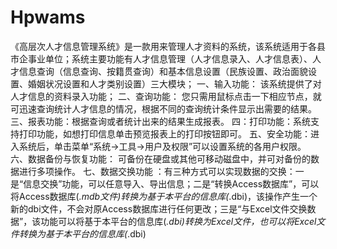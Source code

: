 # Hpwams
 《高层次人才信息管理系统》是一款用来管理人才资料的系统，该系统适用于各县市企事业单位；系统主要功能有人才信息管理（人才信息录入、人才信息表）、人才信息查询（信息查询、按籍贯查询）和基本信息设置（民族设置、政治面貌设置、婚姻状况设置和人才类别设置）三大模块；  一、输入功能： 该系统提供了对人才信息的资料录入功能；  二、查询功能： 您只需用鼠标点击一下相应节点，就可迅速查询统计人才信息的情况，根据不同的查询统计条件显示出需要的结果。  三、报表功能：根据查询或者统计出来的结果生成报表。  四：打印功能：系统支持打印功能，如想打印信息单击预览报表上的打印按钮即可。  五、安全功能：进入系统后，单击菜单“系统→工具→用户及权限”可以设置系统的各用户权限。  六、数据备份与恢复功能： 可备份在硬盘或其他可移动磁盘中，并可对备份的数据进行多项操作。  七、数据交换功能 ：有三种方式可以实现数据的交换：一是“信息交换”功能，可以任意导入、导出信息；二是“转换Access数据库”，可以将Access数据库(*.mdb文件)转换为基于本平台的信息库(*.dbi)，该操作产生一个新的dbi文件，不会对原Access数据库进行任何更改；三是“与Excel文件交换数据”，该功能可以将基于本平台的信息库(*.dbi)转换为Excel文件，也可以将Excel文件转换为基于本平台的信息库(*.dbi)
